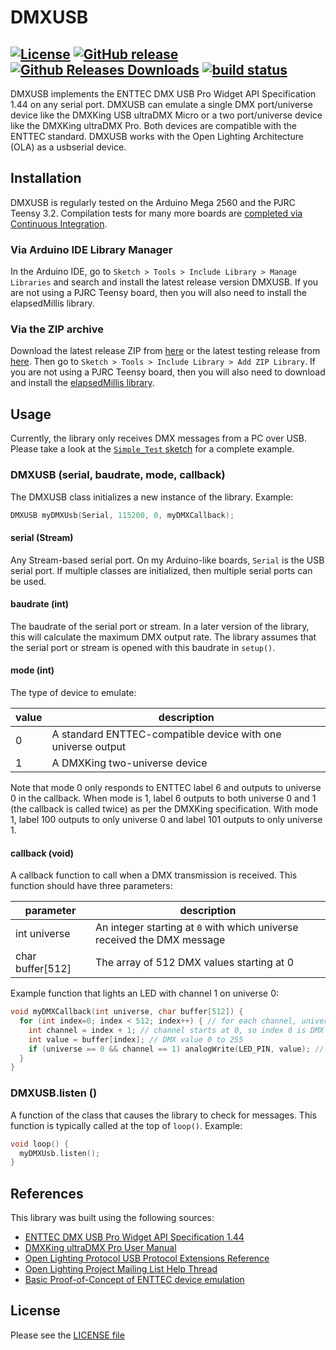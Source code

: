 DMXUSB
========
[![License](https://img.shields.io/github/license/DaAwesomeP/dmxusb.svg?style=flat-square)](https://github.com/DaAwesomeP/dmxusb/blob/master/LICENSE) [![GitHub release](https://img.shields.io/github/release/DaAwesomeP/dmxusb.svg?style=flat-square)](https://github.com/DaAwesomeP/dmxusb/releases/latest) [![Github Releases Downloads](https://img.shields.io/github/downloads/DaAwesomeP/dmxusb/latest/total.svg?style=flat-square)](https://github.com/DaAwesomeP/dmxusb/releases/latest) [![build status](https://img.shields.io/travis/DaAwesomeP/dmxusb.svg?maxAge=2592000&style=flat-square)](https://travis-ci.org/DaAwesomeP/dmxusb)
---
DMXUSB implements the ENTTEC DMX USB Pro Widget API Specification 1.44 on any serial port. DMXUSB can emulate a single DMX port/universe device like the DMXKing USB ultraDMX Micro or a two port/universe device like the DMXKing ultraDMX Pro. Both devices are compatible with the ENTTEC standard. DMXUSB works with the Open Lighting Architecture (OLA) as a usbserial device.

## Installation
DMXUSB is regularly tested on the Arduino Mega 2560 and the PJRC Teensy 3.2. Compilation tests for many more boards are [completed via Continuous Integration](https://travis-ci.org/DaAwesomeP/dmxusb).

### Via Arduino IDE Library Manager
In the Arduino IDE, go to `Sketch > Tools > Include Library > Manage Libraries` and search and install the latest release version DMXUSB. If you are not using a PJRC Teensy board, then you will also need to install the elapsedMillis library.

### Via the ZIP archive
Download the latest release ZIP from [here](https://github.com/DaAwesomeP/dmxusb/releases/latest) or the latest testing release from [here](https://github.com/DaAwesomeP/dmxusb/archive/master.zip). Then go to `Sketch > Tools > Include Library > Add ZIP Library`. If you are not using a PJRC Teensy board, then you will also need to download and install the [elapsedMillis library](https://github.com/pfeerick/elapsedMillis/releases/latest).

## Usage
Currently, the library only receives DMX messages from a PC over USB. Please take a look at the [`Simple_Test` sketch](examples/Simple_Test/Simple_Test.ino) for a complete example.

### DMXUSB (serial, baudrate, mode, callback)
The DMXUSB class initializes a new instance of the library. Example:
```cpp
DMXUSB myDMXUsb(Serial, 115200, 0, myDMXCallback);
```

#### serial (Stream)
Any Stream-based serial port. On my Arduino-like boards, `Serial` is the USB serial port. If multiple classes are initialized, then multiple serial ports can be used.

#### baudrate (int)
The baudrate of the serial port or stream. In a later version of the library, this will calculate the maximum DMX output rate. The library assumes that the serial port or stream is opened with this baudrate in `setup()`.

#### mode (int)
The type of device to emulate:

| value | description                                                  |
|-------|--------------------------------------------------------------|
| 0     | A standard ENTTEC-compatible device with one universe output |
| 1     | A DMXKing two-universe device                                |

Note that mode 0 only responds to ENTTEC label 6 and outputs to universe 0 in the callback. When mode is 1, label 6 outputs to both universe 0 and 1 (the callback is called twice) as per the DMXKing specification. With mode 1, label 100 outputs to only universe 0 and label 101 outputs to only universe 1.

#### callback (void)
A callback function to call when a DMX transmission is received. This function should have three parameters:

| parameter          | description                                                             |
|--------------------|-------------------------------------------------------------------------|
| int universe       | An integer starting at `0` with which universe received the DMX message |
| char buffer[512]   | The array of 512 DMX values starting at 0                               |

Example function that lights an LED with channel 1 on universe 0:
```cpp
void myDMXCallback(int universe, char buffer[512]) {
  for (int index=0; index < 512; index++) { // for each channel, universe starts at 0
    int channel = index + 1; // channel starts at 0, so index 0 is DMX channel 1 and index 511 is DMX channel 512
    int value = buffer[index]; // DMX value 0 to 255
    if (universe == 0 && channel == 1) analogWrite(LED_PIN, value); // LED on channel 1 on universe 0
  }
}
```

### DMXUSB.listen ()
A function of the class that causes the library to check for messages. This function is typically called at the top of `loop()`. Example:
```cpp
void loop() {
  myDMXUsb.listen();
}
```

## References
This library was built using the following sources:

 - [ENTTEC DMX USB Pro Widget API Specification 1.44](https://dol2kh495zr52.cloudfront.net/pdf/misc/dmx_usb_pro_api_spec.pdf)
 - [DMXKing ultraDMX Pro User Manual](https://www.pjrc.com/teensy/td_uart.html)
 - [Open Lighting Protocol USB Protocol Extensions Reference](https://wiki.openlighting.org/index.php/USB_Protocol_Extensions#Device_Manufacturer.2C_Label_.3D_77.2C_no_data)
 - [Open Lighting Project Mailing List Help Thread](https://groups.google.com/forum/#!topic/open-lighting/SIMMzwRcxPY)
 - [Basic Proof-of-Concept of ENTTEC device emulation](https://github.com/PaulStoffregen/Lighting_Controller/blob/master/electronics/CorePlay/CorePlay.ino)

## License
Please see the [LICENSE file](LICENSE)
